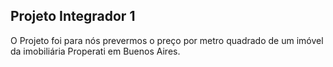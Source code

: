 ## Projeto Integrador 1
O Projeto foi para nós prevermos o preço por metro quadrado de um imóvel da imobiliária Properati em Buenos Aires.
